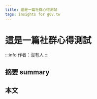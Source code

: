 ```yaml
---
title: 這是一篇社群心得測試
tags: insights for g0v.tw
---
```

# 這是一篇社群心得測試
:::info
作者：沒有人
:::
## 摘要 summary

## 本文 